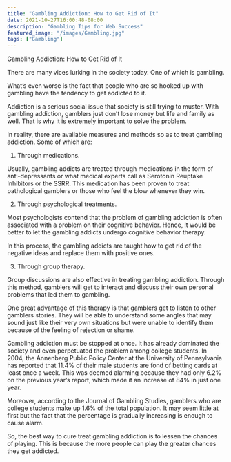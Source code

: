 ```yaml
---
title: "Gambling Addiction: How to Get Rid of It"
date: 2021-10-27T16:00:48-08:00
description: "Gambling Tips for Web Success"
featured_image: "/images/Gambling.jpg"
tags: ["Gambling"]
---
```


Gambling Addiction: How to Get Rid of It

There are many vices lurking in the society today. One of which is gambling. 

What’s even worse is the fact that people who are so hooked up with gambling have the tendency to get addicted to it.

Addiction is a serious social issue that society is still trying to muster. With gambling addiction, gamblers just don’t lose money but life and family as well. That is why it is extremely important to solve the problem.

In reality, there are available measures and methods so as to treat gambling addiction.  Some of which are:

1. Through medications.

Usually, gambling addicts are treated through medications in the form of anti-depressants or what medical experts call as Serotonin Reuptake Inhibitors or the SSRR. This medication has been proven to treat pathological gamblers or those who feel the blow whenever they win.

2.  Through psychological treatments.

Most psychologists contend that the problem of gambling addiction is often associated with a problem on their cognitive behavior. Hence, it would be better to let the gambling addicts undergo cognitive behavior therapy.

In this process, the gambling addicts are taught how to get rid of the negative ideas and replace them with positive ones.

3. Through group therapy.

Group discussions are also effective in treating gambling addiction. Through this method, gamblers will get to interact and discuss their own personal problems that led them to gambling. 

One great advantage of this therapy is that gamblers get to listen to other gamblers stories. They will be able to understand some angles that may sound just like their very own situations but were unable to identify them because of the feeling of rejection or shame.

Gambling addiction must be stopped at once. It has already dominated the society and even perpetuated the problem among college students. In 2004, the Annenberg Public Policy Center at the University of Pennsylvania has reported that 11.4% of their male students are fond of betting cards at least once a week. This was deemed alarming because they had only 6.2% on the previous year’s report, which made it an increase of 84% in just one year.

Moreover, according to the Journal of Gambling Studies, gamblers who are college students make up 1.6% of the total population. It may seem little at first but the fact that the percentage is gradually increasing is enough to cause alarm.

So, the best way to cure treat gambling addiction is to lessen the chances of playing. This is because the more people can play the greater chances they get addicted.

